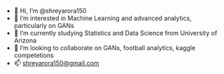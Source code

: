 - 👋 Hi, I’m @shreyarora150
- 👀 I’m interested in Machine Learning and advanced analytics, particularly on GANs
- 🌱 I’m currently studying Statistics and Data Science from University of Arizona
- 💞️ I’m looking to collaborate on GANs, football analytics, kaggle competetions 
- 📫 shreyarora150@gmail.com

<!---
shreyarora150/shreyarora150 is a ✨ special ✨ repository because its `README.md` (this file) appears on your GitHub profile.
You can click the Preview link to take a look at your changes.
--->
